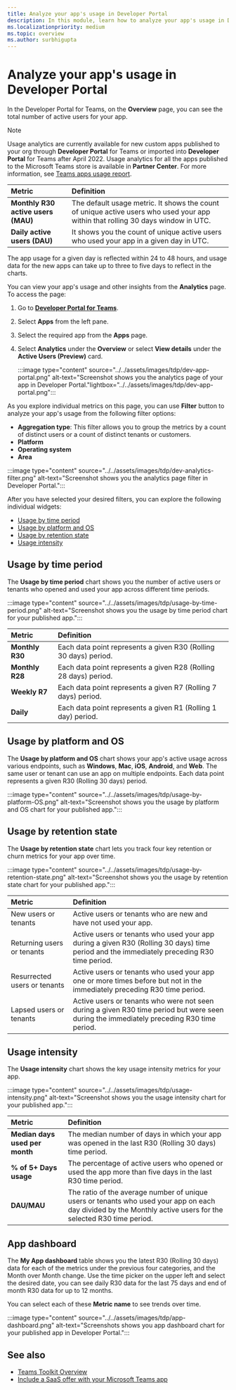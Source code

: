 ```yaml
---
title: Analyze your app's usage in Developer Portal
description: In this module, learn how to analyze your app's usage in Developer Portal
ms.localizationpriority: medium
ms.topic: overview
ms.author: surbhigupta
---
```


# Analyze your app's usage in Developer Portal

In the Developer Portal for Teams, on the **Overview** page, you can see the total number of active users for your app.

> [!NOTE]
> Usage analytics are currently available for new custom apps published to your org through **Developer Portal** for Teams or imported into **Developer Portal** for Teams after April 2022. Usage analytics for all the apps published to the Microsoft Teams store is available in **Partner Center**. For more information, see [Teams apps usage report](/office/dev/store/teams-apps-usage).

| Metric | Definition |
| :-----------------------| :------------------------------------------------------------------------------------------------------|
| **Monthly R30 active users (MAU)** | The default usage metric. It shows the count of unique active users who used your app within that rolling 30 days window in UTC. |
| **Daily active users (DAU)** | It shows you the count of unique active users who used your app in a given day in UTC. |

The app usage for a given day is reflected within 24 to 48 hours, and usage data for the new apps can take up to three to five days to reflect in the charts.

You can view your app's usage and other insights from the **Analytics** page. To access the page:

1. Go to **[Developer Portal for Teams](https://dev.teams.microsoft.com)**.
1. Select **Apps** from the left pane.
1. Select the required app from the **Apps** page.
1. Select **Analytics** under the **Overview** or select **View details** under the **Active Users (Preview)** card.

   :::image type="content" source="../../assets/images/tdp/dev-app-portal.png" alt-text="Screenshot shows you the analytics page of your app in Developer Portal."lightbox="../../assets/images/tdp/dev-app-portal.png":::

As you explore individual metrics on this page, you can use **Filter** button to analyze your app's usage from the following filter options:

* **Aggregation type**: This filter allows you to group the metrics by a count of distinct users or a count of distinct tenants or customers.
* **Platform**
* **Operating system**
* **Area**

 :::image type="content" source="../../assets/images/tdp/dev-analytics-filter.png" alt-text="Screenshot shows you the analytics page filter in Developer Portal.":::

After you have selected your desired filters, you can explore the following individual widgets:

* [Usage by time period](#usage-by-time-period)
* [Usage by platform and OS](#usage-by-platform-and-os)
* [Usage by retention state](#usage-by-retention-state)
* [Usage intensity](#usage-intensity)

## Usage by time period

The **Usage by time period** chart shows you the number of active users or tenants who opened and used your app across different time periods.

 :::image type="content" source="../../assets/images/tdp/usage-by-time-period.png" alt-text="Screenshot shows you the usage by time period chart for your published app.":::

| Metric | Definition |
| :-----------------------| :------------------------------------------------------------------------------------------------------|
| **Monthly R30** | Each data point represents a given R30 (Rolling 30 days) period. |
| **Monthly R28** | Each data point represents a given R28 (Rolling 28 days) period. |
| **Weekly R7** | Each data point represents a given R7 (Rolling 7 days) period. |
| **Daily** | Each data point represents a given R1 (Rolling 1 day) period. |

## Usage by platform and OS

The **Usage by platform and OS** chart shows your app's active usage across various endpoints, such as **Windows**, **Mac**, **iOS**, **Android**, and **Web**. The same user or tenant can use an app on multiple endpoints. Each data point represents a given R30 (Rolling 30 days) period.

 :::image type="content" source="../../assets/images/tdp/usage-by-platform-OS.png" alt-text="Screenshot shows you the usage by platform and OS chart for your published app.":::

## Usage by retention state

The **Usage by retention state** chart lets you track four key retention or churn metrics for your app over time.

:::image type="content" source="../../assets/images/tdp/usage-by-retention-state.png" alt-text="Screenshot shows you the usage by retention state chart for your published app.":::

| Metric | Definition |
| :-----------------------| :------------------------------------------------------------------------------------------------------|
| New users or tenants | Active users or tenants who are new and have not used your app. |
| Returning users or tenants | Active users or tenants who used your app during a given R30 (Rolling 30 days) time period and the immediately preceding R30 time period. |
| Resurrected users or tenants | Active users or tenants who used your app one or more times before but not in the immediately preceding R30 time period. |
| Lapsed users or tenants | Active users or tenants who were not seen during a given R30 time period but were seen during the immediately preceding R30 time period. |

## Usage intensity

The **Usage intensity** chart shows the key usage intensity metrics for your app.

 :::image type="content" source="../../assets/images/tdp/usage-intensity.png" alt-text="Screenshot shows you the usage intensity chart for your published app.":::

| Metric | Definition |
| :-----------------------| :------------------------------------------------------------------------------------------------------|
| **Median days used per month** | The median number of days in which your app was opened in the last R30 (Rolling 30 days) time period. |
| **% of 5+ Days usage** | The percentage of active users who opened or used the app more than five days in the last R30 time period. |
| **DAU/MAU** | The ratio of the average number of unique users or tenants who used your app on each day divided by the Monthly active users for the selected R30 time period. |

## App dashboard

The **My App dashboard** table shows you the latest R30 (Rolling 30 days) data for each of the metrics under the previous four categories, and the Month over Month change. Use the time picker on the upper left and select the desired date, you can see daily R30 data for the last 75 days and end of month R30 data for up to 12 months.

You can select each of these **Metric name** to see trends over time.

 :::image type="content" source="../../assets/images/tdp/app-dashboard.png" alt-text="Screenshots shows you app dashboard chart for your published app in Developer Portal.":::

## See also

* [Teams Toolkit Overview](../../toolkit/teams-toolkit-fundamentals.md)
* [Include a SaaS offer with your Microsoft Teams app](~/concepts/deploy-and-publish/appsource/prepare/include-saas-offer.md)
